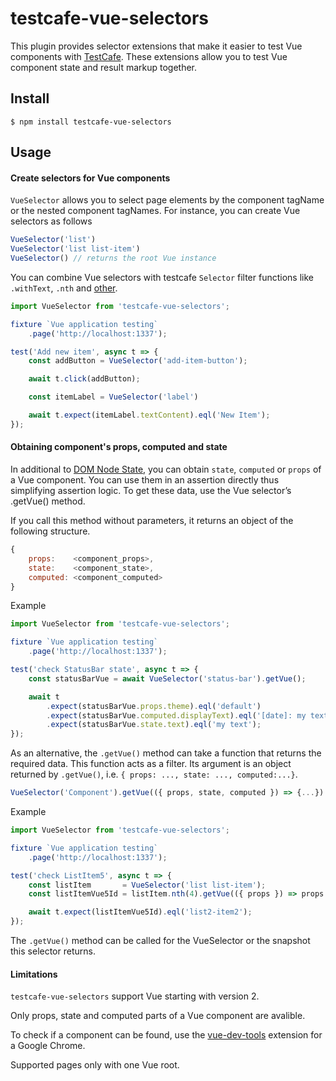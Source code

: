 # testcafe-vue-selectors

This plugin provides selector extensions that make it easier to test Vue components with [TestCafe](https://github.com/DevExpress/testcafe).
These extensions allow you to test Vue component state and result markup together.

## Install

`$ npm install testcafe-vue-selectors`

## Usage

#### Create selectors for Vue components

`VueSelector` allows you to select page elements by the component tagName or the nested component tagNames.
For instance, you can create Vue selectors as follows

```js
VueSelector('list')
VueSelector('list list-item')
VueSelector() // returns the root Vue instance
```

You can combine Vue selectors with testcafe `Selector` filter functions like `.withText`, `.nth` and [other](http://devexpress.github.io/testcafe/documentation/test-api/selecting-page-elements/selectors.html#functional-style-selectors).

```js
import VueSelector from 'testcafe-vue-selectors';

fixture `Vue application testing`
    .page('http://localhost:1337');

test('Add new item', async t => {
    const addButton = VueSelector('add-item-button');

    await t.click(addButton);

    const itemLabel = VueSelector('label')

    await t.expect(itemLabel.textContent).eql('New Item');
});
```

#### Obtaining component's props, computed and state

In additional to [DOM Node State](http://devexpress.github.io/testcafe/documentation/test-api/selecting-page-elements/dom-node-state.html), you can obtain `state`, `computed` or `props` of a Vue component. You can use them in an assertion directly thus simplifying assertion logic.
To get these data, use the Vue selector’s .getVue() method.

If you call this method without parameters, it returns an object of the following structure.
```js
{
    props:    <component_props>,
    state:    <component_state>,
    computed: <component_computed>
}
```


Example
```js
import VueSelector from 'testcafe-vue-selectors';

fixture `Vue application testing`
    .page('http://localhost:1337');

test('check StatusBar state', async t => {
    const statusBarVue = await VueSelector('status-bar').getVue();

    await t
        .expect(statusBarVue.props.theme).eql('default')
        .expect(statusBarVue.computed.displayText).eql('[date]: my text')
        .expect(statusBarVue.state.text).eql('my text');
});
```

As an alternative, the `.getVue()` method can take a function that returns the required data. This function acts as a filter. Its argument is an object returned by `.getVue()`, i.e. `{ props: ..., state: ..., computed:...}`.
```js
VueSelector('Component').getVue(({ props, state, computed }) => {...})
```
Example
```js
import VueSelector from 'testcafe-vue-selectors';

fixture `Vue application testing`
    .page('http://localhost:1337');

test('check ListItem5', async t => {
    const listItem       = VueSelector('list list-item');
    const listItemVue5Id = listItem.nth(4).getVue(({ props }) => props.id);

    await t.expect(listItemVue5Id).eql('list2-item2');
});
```
The `.getVue()` method can be called for the VueSelector or the snapshot this selector returns.

#### Limitations
`testcafe-vue-selectors` support Vue starting with version 2.

Only props, state and computed parts of a Vue component are avalible.

To check if a component can be found, use the [vue-dev-tools](https://chrome.google.com/webstore/detail/vuejs-devtools/nhdogjmejiglipccpnnnanhbledajbpd) extension for a Google Chrome.

Supported pages only with one Vue root.
